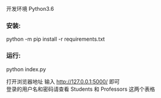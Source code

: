 开发环境  Python3.6

### 安装:

python -m pip install -r requirements.txt 

### 运行:

python index.py


打开浏览器地址 输入  http://127.0.0.1:5000/ 即可   
登录的用户名和密码请查看 Students 和 Professors 这两个表格


